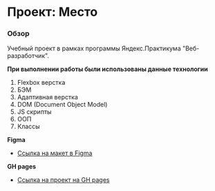 # Проект: Место

### Обзор
Учебный проект в рамках программы Яндекс.Практикума "Веб-разработчик".

**При выполнении работы были использованы данные технологии**
1. Flexbox верстка
2. БЭМ 
3. Адаптивная верстка
4. DOM (Document Object Model)
5. JS скрипты
6. ООП
7. Классы

**Figma**

* [Ссылка на макет в Figma](https://www.figma.com/file/2cn9N9jSkmxD84oJik7xL7/JavaScript.-Sprint-4?node-id=0%3A1)

**GH pages**

* [Ссылка на проект на GH pages](https://rafforty.github.io/mesto/index.html)
